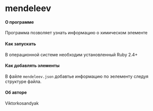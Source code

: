 # mendeleev

#### О программе
Программа позволяет узнать информацию о химическом элементе
#### Как запускать
В операционной системе необходим установленный Ruby 2.4+
#### Как добавлять элементы
В файле `mendeleev.json` добавтье информацию по эелементу следуя структуре файла.
#### Об авторе
Viktorkosandyak
